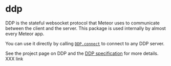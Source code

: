 # ddp

DDP is the stateful websocket protocol that Meteor uses to communicate between the client and the server. This package is used internally by almost every Meteor app.

You can use it directly by calling [`DDP.connect`](http://docs.meteor.com/#ddp_connect) to connect to any DDP server.

See the project page on DDP and the [DDP specification](DDP.md) for more details. XXX link
